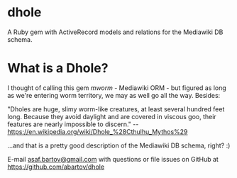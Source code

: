 dhole
=====

A Ruby gem with ActiveRecord models and relations for the Mediawiki DB schema.


What is a Dhole?
================

I thought of calling this gem *mworm* - Mediawiki ORM - but figured as long as we're entering worm territory, we may as well go all the way.  Besides:

"Dholes are huge, slimy worm-like creatures, at least several hundred feet long. Because they avoid daylight and are covered in viscous goo, their features are nearly impossible to discern." --https://en.wikipedia.org/wiki/Dhole_%28Cthulhu_Mythos%29

...and that is a pretty good description of the Mediawiki DB schema, right? :)

E-mail asaf.bartov@gmail.com with questions or file issues on GitHub at https://github.com/abartov/dhole
